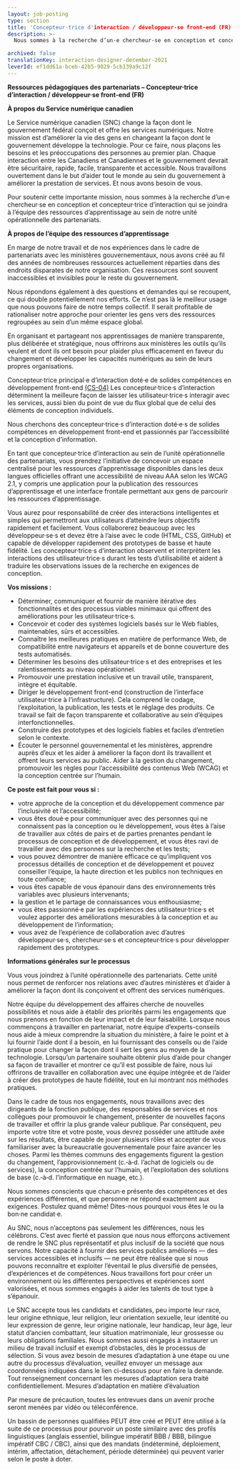 ```yaml
---
layout: job-posting
type: section
title: 'Concepteur·trice d'interaction / développeur·se front-end (FR)'
description: >-
  Nous sommes à la recherche d’un·e chercheur·se en conception et concepteur·trice d’interaction qui se joindra à l’équipe des ressources d’apprentissage au sein de notre unité opérationnelle des partenariats. 

archived: false
translationKey: interaction-designer-december-2021
leverId: ef1dd61a-bceb-42b5-9029-5cb139a9c12f
---
```


**Ressources pédagogiques des partenariats – Concepteur·trice d’interaction / développeur·se front-end (FR)**

**À propos du Service numérique canadien**

Le Service numérique canadien (SNC) change la façon dont le gouvernement fédéral conçoit et offre les services numériques. Notre mission est d’améliorer la vie des gens en changeant la façon dont le gouvernement développe la technologie. Pour ce faire, nous plaçons les besoins et les préoccupations des personnes au premier plan. Chaque interaction entre les Canadiens et Canadiennes et le gouvernement devrait être sécuritaire, rapide, facile, transparente et accessible. Nous travaillons ouvertement dans le but d’aider tout le monde au sein du gouvernement à améliorer la prestation de services. Et nous avons besoin de vous.

Pour soutenir cette importante mission, nous sommes à la recherche d’un·e chercheur·se en conception et concepteur·trice d’interaction qui se joindra à l’équipe des ressources d’apprentissage au sein de notre unité opérationnelle des partenariats.

**À propos de l’équipe des ressources d’apprentissage**

En marge de notre travail et de nos expériences dans le cadre de partenariats avec les ministères gouvernementaux, nous avons créé au fil des années de nombreuses ressources actuellement réparties dans des endroits disparates de notre organisation. Ces ressources sont souvent inaccessibles et invisibles pour le reste du gouvernement.

Nous répondons également à des questions et demandes qui se recoupent, ce qui double potentiellement nos efforts. Ce n’est pas là le meilleur usage que nous pouvons faire de notre temps collectif. Il serait profitable de rationaliser notre approche pour orienter les gens vers des ressources regroupées au sein d’un même espace global.

En organisant et partageant nos apprentissages de manière transparente, plus délibérée et stratégique, nous offrirons aux ministères les outils qu’ils veulent et dont ils ont besoin pour plaider plus efficacement en faveur du changement et développer les capacités numériques au sein de leurs propres organisations.

Concepteur·trice principal·e d’interaction doté·e de solides compétences en développement front-end [(CS-04)](https://www.tbs-sct.gc.ca/agreements-conventions/view-visualiser-eng.aspx?id=1#tocxx327633) Les concepteur·trice·s d’interaction déterminent la meilleure façon de laisser les utilisateur·trice·s interagir avec les services, aussi bien du point de vue du flux global que de celui des éléments de conception individuels.

Nous cherchons des concepteur·trice·s d’interaction doté·e·s de solides compétences en développement front-end et passionnés par l’accessibilité et la conception d’information.

En tant que concepteur·trice d’interaction au sein de l’unité opérationnelle des partenariats, vous prendrez l’initiative de concevoir un espace centralisé pour les ressources d’apprentissage disponibles dans les deux langues officielles offrant une accessibilité de niveau AAA selon les WCAG 2.1, y compris une application pour la publication des ressources d’apprentissage et une interface frontale permettant aux gens de parcourir les ressources d’apprentissage.

Vous aurez pour responsabilité de créer des interactions intelligentes et simples qui permettront aux utilisateurs d’atteindre leurs objectifs rapidement et facilement. Vous collaborerez beaucoup avec les développeur·se·s et devez être à l’aise avec le code (HTML, CSS, GitHub) et capable de développer rapidement des prototypes de basse et haute fidélité. Les concepteur·trice·s d’interaction observent et interprètent les interactions des utilisateur·trice·s durant les tests d’utilisabilité et aident à traduire les observations issues de la recherche en exigences de conception.

**Vos missions :**

- Déterminer, communiquer et fournir de manière itérative des fonctionnalités et des processus viables minimaux qui offrent des améliorations pour les utilisateur·trice·s.
- Concevoir et coder des systèmes logiciels basés sur le Web fiables, maintenables, sûrs et accessibles.
- Connaître les meilleures pratiques en matière de performance Web, de compatibilité entre navigateurs et appareils et de bonne couverture des tests automatisés.
- Déterminer les besoins des utilisateur·trice·s et des entreprises et les ralentissements au niveau opérationnel.
- Promouvoir une prestation inclusive et un travail utile, transparent, intègre et équitable.
- Diriger le développement front-end (construction de l’interface utilisateur·trice à l’infrastructure). Cela comprend le codage, l’exploitation, la publication, les tests et le réglage des produits. Ce travail se fait de façon transparente et collaborative au sein d’équipes interfonctionnelles.
- Construire des prototypes et des logiciels fiables et faciles d’entretien selon le contexte.
- Écouter le personnel gouvernemental et les ministères, apprendre auprès d’eux et les aider à améliorer la façon dont ils travaillent et offrent leurs services au public. Aider à la gestion du changement, promouvoir les règles pour l’accessibilité des contenus Web (WCAG) et la conception centrée sur l’humain.

**Ce poste est fait pour vous si :**

- votre approche de la conception et du développement commence par l’inclusivité et l’accessibilité;
- vous êtes doué·e pour communiquer avec des personnes qui ne connaissent pas la conception ou le développement, vous êtes à l’aise de travailler aux côtés de pairs et de parties prenantes pendant le processus de conception et de développement, et vous êtes ravi de travailler avec des personnes sur la recherche et les tests;
- vous pouvez démontrer de manière efficace ce qu’impliquent vos processus détaillés de conception et de développement et pouvez conseiller l’équipe, la haute direction et les publics non techniques en toute confiance;
- vous êtes capable de vous épanouir dans des environnements très variables avec plusieurs intervenants;
- la gestion et le partage de connaissances vous enthousiasme;
- vous êtes passionné·e par les expériences des utilisateur·trice·s et voulez apporter des améliorations mesurables à la conception et au développement de l’information;
- vous avez de l’expérience de collaboration avec d’autres développeur·se·s, chercheur·se·s et concepteur·trice·s pour développer rapidement des prototypes.

**Informations générales sur le processus**

Vous vous joindrez à l’unité opérationnelle des partenariats. Cette unité nous permet de renforcer nos relations avec d’autres ministères et d’aider à améliorer la façon dont ils conçoivent et offrent des services numériques.

Notre équipe du développement des affaires cherche de nouvelles possibilités et nous aide à établir des priorités parmi les engagements que nous prenons en fonction de leur impact et de leur faisabilité. Lorsque nous commençons à travailler en partenariat, notre équipe d’experts-conseils nous aide à mieux comprendre la situation du ministère, à faire le point et à lui fournir l’aide dont il a besoin, en lui fournissant des conseils ou de l’aide pratique pour changer la façon dont il sert les gens au moyen de la technologie. Lorsqu’un partenaire souhaite obtenir plus d’aide pour changer sa façon de travailler et montrer ce qu’il est possible de faire, nous lui offrirons de travailler en collaboration avec une équipe intégrée et de l’aider à créer des prototypes de haute fidélité, tout en lui montrant nos méthodes pratiques.

Dans le cadre de tous nos engagements, nous travaillons avec des dirigeants de la fonction publique, des responsables de services et nos collègues pour promouvoir le changement, présenter de nouvelles façons de travailler et offrir la plus grande valeur publique. Par conséquent, peu importe votre titre et votre poste, vous devrez posséder une attitude axée sur les résultats, être capable de jouer plusieurs rôles et accepter de vous familiariser avec la bureaucratie gouvernementale pour faire avancer les choses. Parmi les thèmes communs des engagements figurent la gestion du changement, l’approvisionnement (c.‑à‑d. l’achat de logiciels ou de services), la conception centrée sur l’humain, et l’exploitation des solutions de base (c.‑à‑d. l’informatique en nuage, etc.).

Nous sommes conscients que chacun·e présente des compétences et des expériences différentes, et que personne ne répond exactement aux exigences. Postulez quand même! Dites-nous pourquoi vous êtes le ou la bon·ne candidat·e.

Au SNC, nous n’acceptons pas seulement les différences, nous les célébrons. C’est avec fierté et passion que nous nous efforçons activement de rendre le SNC plus représentatif et plus inclusif de la société que nous servons. Notre capacité à fournir des services publics améliorés — des services accessibles et inclusifs — ne peut être réalisée que si nous pouvons reconnaître et exploiter l’éventail le plus diversifié de pensées, d’expériences et de compétences. Nous travaillons fort pour créer un environnement où les différentes perspectives et expériences sont valorisées, et nous sommes engagés à aider les talents de tout type à s’épanouir.

Le SNC accepte tous les candidats et candidates, peu importe leur race, leur origine ethnique, leur religion, leur orientation sexuelle, leur identité ou leur expression de genre, leur origine nationale, leur handicap, leur âge, leur statut d’ancien combattant, leur situation matrimoniale, leur grossesse ou leurs obligations familiales. Nous sommes aussi engagés à instaurer un milieu de travail inclusif et exempt d’obstacles, dès le processus de sélection. Si vous avez besoin de mesures d’adaptation à une étape ou une autre du processus d’évaluation, veuillez envoyer un message aux coordonnées indiquées dans le lien ci-dessous pour en faire la demande. Tout renseignement concernant les mesures d’adaptation sera traité confidentiellement. Mesures d’adaptation en matière d’évaluation

Par mesure de précaution, toutes les entrevues dans un avenir proche seront menées par vidéo ou téléconférence.

Un bassin de personnes qualifiées PEUT être créé et PEUT être utilisé à la suite de ce processus pour pourvoir un poste similaire avec des profils linguistiques (anglais essentiel, bilingue impératif BBB / BBB, bilingue impératif CBC / CBC), ainsi que des mandats (indéterminé, déploiement, intérim, affectation, détachement, période déterminée) qui peuvent varier selon le poste à doter.
